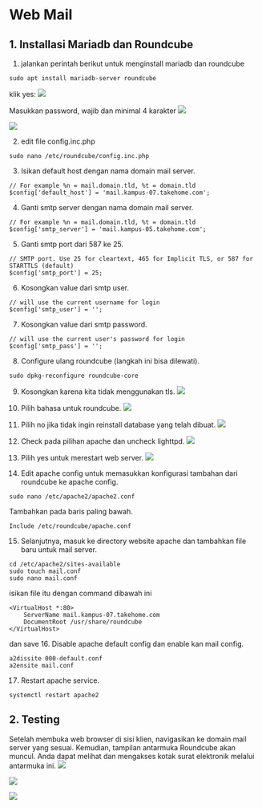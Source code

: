 # Web Mail
## 1. Installasi Mariadb dan Roundcube
1. jalankan perintah berikut untuk menginstall mariadb dan roundcube
```
sudo apt install mariadb-server roundcube
```
klik yes:
![](https://raw.githubusercontent.com/rizal15D/WorkshopAdministrasiJaringan/main/Minggu%2013/assets/157.png)

Masukkan password, wajib dan minimal 4 karakter
![](https://raw.githubusercontent.com/rizal15D/WorkshopAdministrasiJaringan/main/Minggu%2013/assets/158.png)

![](https://raw.githubusercontent.com/rizal15D/WorkshopAdministrasiJaringan/main/Minggu%2013/assets/159.png)

2. edit file config.inc.php
```
sudo nano /etc/roundcube/config.inc.php
```
3. Isikan default host dengan nama domain mail server.
```
// For example %n = mail.domain.tld, %t = domain.tld
$config['default_host'] = 'mail.kampus-07.takehome.com';
```
4. Ganti smtp server dengan nama domain mail server.
```
// For example %n = mail.domain.tld, %t = domain.tld
$config['smtp_server'] = 'mail.kampus-05.takehome.com';
```
5. Ganti smtp port dari 587 ke 25.
```
// SMTP port. Use 25 for cleartext, 465 for Implicit TLS, or 587 for STARTTLS (default)
$config['smtp_port'] = 25;
```
6. Kosongkan value dari smtp user.
```
// will use the current username for login
$config['smtp_user'] = '';
```
7. Kosongkan value dari smtp password.
```
// will use the current user's password for login
$config['smtp_pass'] = '';
```
8. Configure ulang roundcube (langkah ini bisa dilewati).
```
sudo dpkg-reconfigure roundcube-core
```
9. Kosongkan karena kita tidak menggunakan tls.
![](https://raw.githubusercontent.com/rizal15D/WorkshopAdministrasiJaringan/main/Minggu%2013/assets/160.png)

10. Pilih bahasa untuk roundcube.
![](https://raw.githubusercontent.com/rizal15D/WorkshopAdministrasiJaringan/main/Minggu%2013/assets/161.png)

11. Pilih no jika tidak ingin reinstall database yang telah dibuat.
![](https://raw.githubusercontent.com/rizal15D/WorkshopAdministrasiJaringan/main/Minggu%2013/assets/162.png)

12. Check pada pilihan apache dan uncheck lighttpd.
![](https://raw.githubusercontent.com/rizal15D/WorkshopAdministrasiJaringan/main/Minggu%2013/assets/163.png)

13. Pilih yes untuk merestart web server.
![](https://raw.githubusercontent.com/rizal15D/WorkshopAdministrasiJaringan/main/Minggu%2013/assets/164.png)

14. Edit apache config untuk memasukkan konfigurasi tambahan dari roundcube ke apache config.
```
sudo nano /etc/apache2/apache2.conf
```
Tambahkan pada baris paling bawah.
```
Include /etc/roundcube/apache.conf
```
15. Selanjutnya, masuk ke directory website apache dan tambahkan file baru untuk mail server.
```
cd /etc/apache2/sites-available
sudo touch mail.conf
sudo nano mail.conf
```
isikan file itu dengan command dibawah ini
```
<VirtualHost *:80>
    ServerName mail.kampus-07.takehome.com
    DocumentRoot /usr/share/roundcube
</VirtualHost>
```
dan save
16. Disable apache default config dan enable kan mail config.
```
a2dissite 000-default.conf
a2ensite mail.conf
```
17. Restart apache service.
```
systemctl restart apache2
```

## 2. Testing
Setelah membuka web browser di sisi klien, navigasikan ke domain mail server yang sesuai. Kemudian, tampilan antarmuka Roundcube akan muncul. Anda dapat melihat dan mengakses kotak surat elektronik melalui antarmuka ini.
![](https://raw.githubusercontent.com/rizal15D/WorkshopAdministrasiJaringan/main/Minggu%2013/assets/165.png)

![](https://raw.githubusercontent.com/rizal15D/WorkshopAdministrasiJaringan/main/Minggu%2013/assets/166.png)

![](https://raw.githubusercontent.com/rizal15D/WorkshopAdministrasiJaringan/main/Minggu%2013/assets/167.png)

